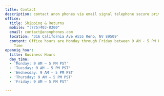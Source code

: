 ```yaml
---
title: Contact
description: contact anon phones via email signal telephone secure private
office:
  title: Shipping & Returns
  mobile: "(775)403-8300"
  email: contact@anonphones.com
  location: '316 California Ave #555 Reno, NV 89509'
  content: Office hours are Monday through Friday between 9 AM - 5 PM Pacific Standard
    Time
opennig_hour:
  title: Business Hours
  day_time:
  - 'Monday: 9 AM – 5 PM PST'
  - 'Tuesday: 9 AM – 5 PM PST'
  - 'Wednesday: 9 AM – 5 PM PST'
  - 'Thursday: 9 AM – 5 PM PST'
  - 'Friday: 9 AM – 5 PM PST'

---
```


